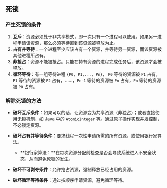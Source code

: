 ## 死锁

### 产生死锁的条件

1. **互斥**：资源必须处于非共享模式，即一次只有一个进程可以使用。如果另一进程申请该资源，那么必须等待直到该资源被释放为止。
2. **占有并等待**：一个进程至少应该占有一个资源，并等待另一资源，而该资源被其他进程所占有。
3. **非抢占**：资源不能被抢占。只能在持有资源的进程完成任务后，该资源才会被释放。
4. **循环等待**：有一组等待进程 `{P0, P1,..., Pn}`， `P0` 等待的资源被 `P1` 占有，`P1` 等待的资源被 `P2` 占有，……，`Pn-1` 等待的资源被 `Pn` 占有，`Pn` 等待的资源被 `P0` 占有。

### 解除死锁的方法

- **破坏互斥条件**：如果可以的话，让资源变为共享资源（非独占）；或者直接使用无锁机制，如 Java 中的 `AtomicInteger` 等。通过原子操作实现并发控制，不必锁定资源。
- **破坏占有并等待条件**：要求线程一次性申请所需的所有资源，或使用银行家算法。
  - **银行家算法：**在每次资源分配前检查是否会导致系统进入不安全状态，从而避免死锁的发生。

- **破坏不可剥夺条件**：允许抢占资源，强制释放已经占用的资源。
- **破坏循环等待条件**：通过按顺序申请资源，避免循环等待。

